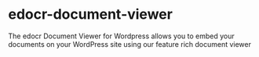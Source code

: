# edocr-document-viewer
The edocr Document Viewer for Wordpress allows you to embed your documents on your WordPress site using our feature rich document viewer

